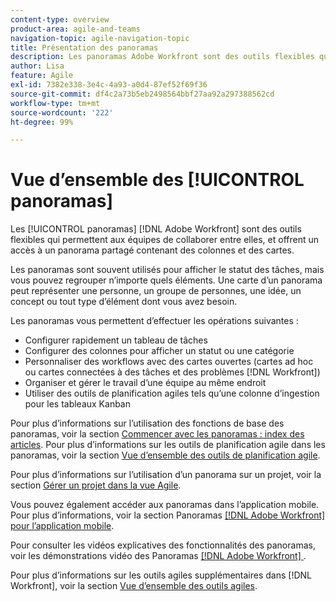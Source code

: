 ```yaml
---
content-type: overview
product-area: agile-and-teams
navigation-topic: agile-navigation-topic
title: Présentation des panoramas
description: Les panoramas Adobe Workfront sont des outils flexibles qui permettent aux équipes de collaborer entre elles. Ils permettent d’accéder à un panorama partagé contenant des colonnes et des cartes.
author: Lisa
feature: Agile
exl-id: 7382e338-3e4c-4a93-a0d4-87ef52f69f36
source-git-commit: df4c2a73b5eb2498564bbf27aa92a297388562cd
workflow-type: tm+mt
source-wordcount: '222'
ht-degree: 99%

---
```


# Vue d’ensemble des [!UICONTROL panoramas]

Les [!UICONTROL panoramas] [!DNL Adobe Workfront] sont des outils flexibles qui permettent aux équipes de collaborer entre elles, et offrent un accès à un panorama partagé contenant des colonnes et des cartes.

Les panoramas sont souvent utilisés pour afficher le statut des tâches, mais vous pouvez regrouper n’importe quels éléments. Une carte d’un panorama peut représenter une personne, un groupe de personnes, une idée, un concept ou tout type d’élément dont vous avez besoin.

Les panoramas vous permettent d’effectuer les opérations suivantes :

* Configurer rapidement un tableau de tâches
* Configurer des colonnes pour afficher un statut ou une catégorie
* Personnaliser des workflows avec des cartes ouvertes (cartes ad hoc ou cartes connectées à des tâches et des problèmes [!DNL Workfront])
* Organiser et gérer le travail d’une équipe au même endroit
* Utiliser des outils de planification agiles tels qu’une colonne d’ingestion pour les tableaux Kanban

Pour plus d’informations sur l’utilisation des fonctions de base des panoramas, voir la section [Commencer avec les panoramas : index des articles](../agile/get-started-with-boards/get-started-with-boards.md). Pour plus d’informations sur les outils de planification agile dans les panoramas, voir la section [Vue d’ensemble des outils de planification agile](/help/quicksilver/agile/use-boards-agile-planning-tools/agile-planning-tools-overview.md).

Pour plus d’informations sur l’utilisation d’un panorama sur un projet, voir la section [Gérer un projet dans la vue Agile](/help/quicksilver/manage-work/projects/manage-projects/manage-projects-in-agile-view.md).

Vous pouvez également accéder aux panoramas dans l’application mobile. Pour plus d’informations, voir la section Panoramas [[!DNL Adobe Workfront]  pour l’application mobile](/help/quicksilver/workfront-basics/mobile-apps/using-the-workfront-mobile-app/mobile-boards.md).

Pour consulter les vidéos explicatives des fonctionnalités des panoramas, voir les démonstrations vidéo des Panoramas [[!DNL Adobe Workfront] &#x200B;](/help/quicksilver/agile/get-started-with-boards/boards-video-demonstrations.md).

Pour plus d’informations sur les outils agiles supplémentaires dans [!DNL Workfront], voir la section [Vue d’ensemble des outils agiles](../agile/agile-overview.md).
